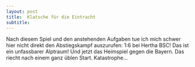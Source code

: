 ```yaml
---
layout: post
title:  Klatsche für die Eintracht
subtitle:  
---
```


Nach diesem Spiel und den anstehenden Aufgaben tue ich mich schwer hier nicht direkt den Abstiegskampf auszurufen: 1:6 bei Hertha BSC! Das ist ein unfassbarer Alptraum! Und jetzt das Heimspiel gegen die Bayern. Das riecht nach einem ganz üblen Start. Katastrophe...


